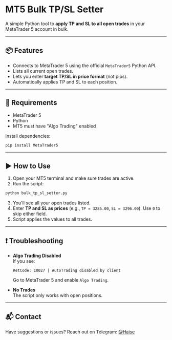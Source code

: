 # MT5 Bulk TP/SL Setter

A simple Python tool to **apply TP and SL to all open trades** in your MetaTrader 5 account in bulk.

---

## 📦 Features

- Connects to MetaTrader 5 using the official `MetaTrader5` Python API.
- Lists all current open trades.
- Lets you enter **target TP/SL in price format** (not pips).
- Automatically applies TP and SL to each position.


---

## 🚀 Requirements

- MetaTrader 5
- Python
- MT5 must have "Algo Trading" enabled

Install dependencies:

```bash
pip install MetaTrader5
```

---

## ▶️ How to Use

1. Open your MT5 terminal and make sure trades are active.
2. Run the script:

```bash
python bulk_tp_sl_setter.py
```

3. You'll see all your open trades listed.
4. Enter **TP and SL as prices** (e.g., `TP = 3285.00`, `SL = 3296.00`). Use `0` to skip either field.
5. Script applies the values to all trades.

---

## ❗ Troubleshooting

- **Algo Trading Disabled**  
  If you see:
  ```
  RetCode: 10027 | AutoTrading disabled by client
  ```
  Go to MetaTrader 5 and enable `Algo Trading`.

- **No Trades**  
  The script only works with open positions.

---

## 📬 Contact

Have suggestions or issues? Reach out on Telegram: [@Haise](https://t.me/hazyx7)
